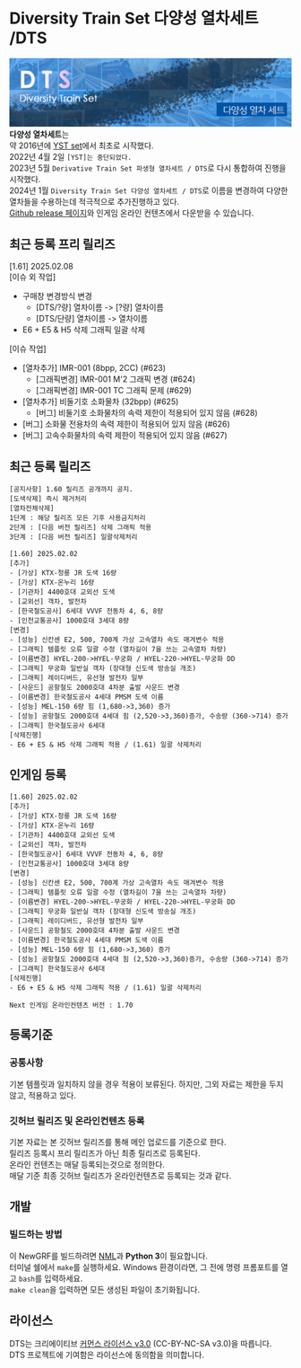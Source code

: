 # Diversity Train Set 다양성 열차세트 /DTS
![DTS_board](https://github.com/DTS-NewGRF/DTS/blob/minengallery/docs/DTS_board.png)
**다양성 열차세트**는 <br>
약 2016년에 [YST set](https://github.com/evepoi/YST)에서 최초로 시작했다.<br>
2022년 4월 2일 `[YST]는 중단되었다.`<br>
2023년 5월 `Derivative Train Set 파생형 열차세트 / DTS`로 다시 통합하여 진행을 시작했다.<br>
2024년 1월 `Diversity Train Set 다양성 열차세트 / DTS`로 이름을 변경하여 다양한 열차들을 수용하는데 적극적으로 추가진행하고 있다.<br>
[Github release 페이지](https://github.com/DTS-NewGRF/DTS/releases)와 인게임 온라인 컨텐츠에서 다운받을 수 있습니다.<br>

## 최근 등록 프리 릴리즈
[1.61] 2025.02.08 <br>
[이슈 외 작업]
* 구매창 변경방식 변경
  * [DTS/?량] 열차이름 -> [?량] 열차이름
  * [DTS/단량] 열차이름 -> 열차이름
* E6 + E5 & H5 삭제 그래픽 일괄 삭제

[이슈 작업]
* [열차추가] IMR-001 (8bpp, 2CC) (#623)
  * [그래픽변경] IMR-001 M'2 그래픽 변경 (#624)
  * [그래픽변경] IMR-001 TC 그래픽 문제 (#629)
* [열차추가] 비둘기호 소화물차 (32bpp) (#625)
  * [버그] 비둘기호 소화물차의 속력 제한이 적용되어 있지 않음 (#628)
* [버그] 소화물 전용차의 속력 제한이 적용되어 있지 않음 (#626)
* [버그] 고속수화물차의 속력 제한이 적용되어 있지 않음 (#627)

## 최근 등록 릴리즈
```
[공지사항] 1.60 릴리즈 공개까지 공지.
[도색삭제] 즉시 제거처리
[열차전체삭제]
1단계 : 해당 릴리즈 모든 기후 사용금지처리
2단계 : [다음 버전 릴리즈] 삭제 그래픽 적용
3단계 : [다음 버전 릴리즈] 일괄삭제처리
```

```
[1.60] 2025.02.02
[추가]
- [가상] KTX-청룡 JR 도색 16량
- [가상] KTX-온누리 16량
- [기관차] 4400호대 교외선 도색
- [교외선] 객차, 발전차
- [한국철도공사] 6세대 VVVF 전동차 4, 6, 8량
- [인천교통공사] 1000호대 3세대 8량
[변경]
- [성능] 신칸센 E2, 500, 700계 가상 고속열차 속도 매겨변수 적용
- [그래픽] 템플릿 오류 일괄 수정 (열차길이 7을 쓰는 고속열차 차량)
- [이름변경] HYEL-200->HYEL-무궁화 / HYEL-220->HYEL-무궁화 DD
- [그래픽] 무궁화 일반실 객차 (장대형 신도색 방송실 개조)
- [그래픽] 레이디버드, 유선형 발전차 일부
- [사운드] 공항철도 2000호대 4차분 출발 사운드 변경
- [이름변경] 한국철도공사 4세대 PMSM 도색 이름
- [성능] MEL-150 6량 힘 (1,680->3,360) 증가
- [성능] 공항철도 2000호대 4세대 힘 (2,520->3,360)증가, 수송량 (360->714) 증가
- [그래픽] 한국철도공사 6세대
[삭제진행]
- E6 + E5 & H5 삭제 그래픽 적용 / (1.61) 일괄 삭제처리
```

## 인게임 등록
```
[1.60] 2025.02.02
[추가]
- [가상] KTX-청룡 JR 도색 16량
- [가상] KTX-온누리 16량
- [기관차] 4400호대 교외선 도색
- [교외선] 객차, 발전차
- [한국철도공사] 6세대 VVVF 전동차 4, 6, 8량
- [인천교통공사] 1000호대 3세대 8량
[변경]
- [성능] 신칸센 E2, 500, 700계 가상 고속열차 속도 매겨변수 적용
- [그래픽] 템플릿 오류 일괄 수정 (열차길이 7을 쓰는 고속열차 차량)
- [이름변경] HYEL-200->HYEL-무궁화 / HYEL-220->HYEL-무궁화 DD
- [그래픽] 무궁화 일반실 객차 (장대형 신도색 방송실 개조)
- [그래픽] 레이디버드, 유선형 발전차 일부
- [사운드] 공항철도 2000호대 4차분 출발 사운드 변경
- [이름변경] 한국철도공사 4세대 PMSM 도색 이름
- [성능] MEL-150 6량 힘 (1,680->3,360) 증가
- [성능] 공항철도 2000호대 4세대 힘 (2,520->3,360)증가, 수송량 (360->714) 증가
- [그래픽] 한국철도공사 6세대
[삭제진행]
- E6 + E5 & H5 삭제 그래픽 적용 / (1.61) 일괄 삭제처리
```
`Next 인게임 온라인컨텐츠 버전 : 1.70`

## 등록기준
### 공통사항
기본 템플릿과 일치하지 않을 경우 적용이 보류된다. 하지만, 그외 자료는 제한을 두지 않고, 적용하고 있다.

### 깃허브 릴리즈 및 온라인컨텐츠 등록
기본 자료는 본 깃허브 릴리즈를 통해 메인 업로드를 기준으로 한다. <br>
릴리즈 등록시 프리 릴리즈가 아닌 최종 릴리즈로 등록된다. <br>
온라인 컨텐츠는 매달 등록되는것으로 정의한다. <br>
매달 기준 최종 깃허브 릴리즈가 온라인컨텐츠로 등록되는 것과 같다. <br>

## 개발
### 빌드하는 방법
이 NewGRF를 빌드하려면 [NML](https://github.com/OpenTTD/nml)과 **Python 3**이 필요합니다. <br> 
터미널 쉘에서 ``make``를 실행하세요. Windows 환경이라면, 그 전에 명령 프롬포트를 열고 ``bash``를 입력하세요.  <br>
``make clean``을 입력하면 모든 생성된 파일이 초기화됩니다.

## 라이선스
DTS는 크리에이티브 [커먼스 라이선스 v3.0](https://creativecommons.org/licenses/by-nc-sa/3.0/) (CC-BY-NC-SA v3.0)을 따릅니다.<br>
DTS 프로젝트에 기여함은 라이선스에 동의함을 의미합니다.